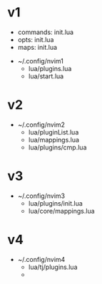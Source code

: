 
# v1

- commands: init.lua
- opts: init.lua
- maps: init.lua


* ~/.config/nvim1
  * lua/plugins.lua
  * lua/start.lua


# v2




* ~/.config/nvim2
  * lua/pluginList.lua
  * lua/mappings.lua
  * lua/plugins/cmp.lua



# v3


* ~/.config/nvim3
  * lua/plugins/init.lua
  * lua/core/mappings.lua


# v4

* ~/.config/nvim4
  * lua/tj/plugins.lua
  *
